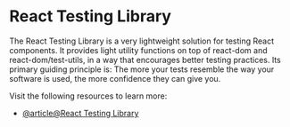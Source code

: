 # React Testing Library

The React Testing Library is a very lightweight solution for testing React components. It provides light utility functions on top of react-dom and react-dom/test-utils, in a way that encourages better testing practices. Its primary guiding principle is: The more your tests resemble the way your software is used, the more confidence they can give you.

Visit the following resources to learn more:

- [@article@React Testing Library](https://testing-library.com/docs/react-testing-library/intro/)
